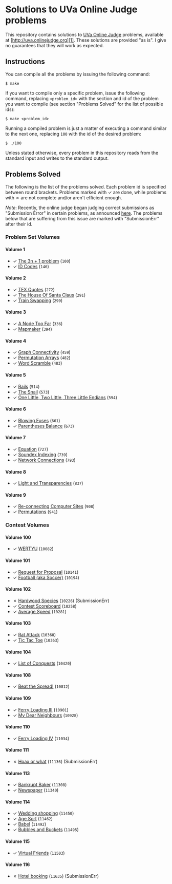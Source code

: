 # Solutions to UVa Online Judge problems

This repository contains solutions to [UVa Online Judge][1] problems, available at [http://uva.onlinejudge.org][1]. These solutions are provided "as is". I give no guarantees that they will work as expected.

## Instructions

You can compile all the problems by issuing the following command:

    $ make

If you want to compile only a specific problem, issue the following command, replacing `<problem_id>` with the section and id of the problem you want to compile (see section "Problems Solved" for the list of possible ids):

    $ make <problem_id>

Running a compiled problem is just a matter of executing a command similar to the next one, replacing `100` with the id of the desired problem:

    $ ./100

Unless stated otherwise, every problem in this repository reads from the standard input and writes to the standard output.

## Problems Solved

The following is the list of the problems solved. Each problem id is specified between round brackets. Problems marked with ✓ are done, while problems with ✗ are not complete and/or aren't efficient enough.

*Note*: Recently, the online judge began judging correct submissions as "Submission Error" in certain problems, as announced [here][infoSE]. The problems below that are suffering from this issue are marked with "SubmissionErr" after their id.

### Problem Set Volumes

#### Volume 1

* ✓ [The 3n + 1 problem][100] (`100`)
* ✓ [ID Codes][146] (`146`)

#### Volume 2

* ✓ [TEX Quotes][272] (`272`)
* ✓ [The House Of Santa Claus][291] (`291`)
* ✓ [Train Swapping][299] (`299`)

#### Volume 3

* ✓ [A Node Too Far][336] (`336`)
* ✓ [Mapmaker][394] (`394`)

#### Volume 4

* ✓ [Graph Connectivity][459] (`459`)
* ✓ [Permutation Arrays][482] (`482`)
* ✓ [Word Scramble][483] (`483`)

#### Volume 5

* ✓ [Rails][514] (`514`)
* ✓ [The Snail][573] (`573`)
* ✓ [One Little, Two Little, Three Little Endians][594] (`594`)

#### Volume 6

* ✓ [Blowing Fuses][661] (`661`)
* ✓ [Parentheses Balance][673] (`673`)

#### Volume 7

* ✓ [Equation][727] (`727`)
* ✓ [Soundex Indexing][739] (`739`)
* ✓ [Network Connections][793] (`793`)

#### Volume 8

* ✓ [Light and Transparencies][837] (`837`)

#### Volume 9

* ✓ [Re-connecting Computer Sites][908] (`908`)
* ✓ [Permutations][941] (`941`)

### Contest Volumes

#### Volume 100

* ✓ [WERTYU][10082] (`10082`)

#### Volume 101

* ✓ [Request for Proposal][10141] (`10141`)
* ✓ [Football (aka Soccer)][10194] (`10194`)

#### Volume 102

* ✗ [Hardwood Species][10226] (`10226`) (SubmissionErr)
* ✓ [Contest Scoreboard][10258] (`10258`)
* ✓ [Average Speed][10281] (`10281`)

#### Volume 103

* ✓ [Rat Attack][10360] (`10360`)
* ✓ [Tic Tac Toe][10363] (`10363`)

#### Volume 104

* ✓ [List of Conquests][10420] (`10420`)

#### Volume 108

* ✓ [Beat the Spread!][10812] (`10812`)

#### Volume 109

* ✓ [Ferry Loading III][10901] (`10901`)
* ✓ [My Dear Neighbours][10928] (`10928`)

#### Volume 110

* ✓ [Ferry Loading IV][11034] (`11034`)

#### Volume 111

* ✗ [Hoax or what][11136] (`11136`) (SubmissionErr)

#### Volume 113

* ✓ [Bankrupt Baker][11308] (`11308`)
* ✓ [Newspaper][11340] (`11340`)

#### Volume 114

* ✓ [Wedding shopping][11450] (`11450`)
* ✓ [Age Sort][11462] (`11462`)
* ✓ [Babel][11492] (`11492`)
* ✓ [Bubbles and Buckets][11495] (`11495`)

#### Volume 115

* ✓ [Virtual Friends][11503] (`11503`)

#### Volume 116

* ✗ [Hotel booking][11635] (`11635`) (SubmissionErr)

[1]: http://uva.onlinejudge.org
[infoSE]: http://uva.onlinejudge.org/index.php?option=com_content&task=view&id=21
[100]: http://uva.onlinejudge.org/external/1/100.html
[146]: http://uva.onlinejudge.org/external/1/146.html
[272]: http://uva.onlinejudge.org/external/2/272.html
[291]: http://uva.onlinejudge.org/external/2/291.html
[299]: http://uva.onlinejudge.org/external/2/299.html
[336]: http://uva.onlinejudge.org/external/3/336.html
[394]: http://uva.onlinejudge.org/external/3/394.html
[459]: http://uva.onlinejudge.org/external/4/459.html
[482]: http://uva.onlinejudge.org/external/4/482.html
[483]: http://uva.onlinejudge.org/external/4/483.html
[514]: http://uva.onlinejudge.org/external/5/514.html
[573]: http://uva.onlinejudge.org/external/5/573.html
[594]: http://uva.onlinejudge.org/external/5/594.html
[661]: http://uva.onlinejudge.org/external/6/661.html
[673]: http://uva.onlinejudge.org/external/6/673.html
[727]: http://uva.onlinejudge.org/external/7/727.html
[739]: http://uva.onlinejudge.org/external/7/739.html
[793]: http://uva.onlinejudge.org/external/7/793.html
[837]: http://uva.onlinejudge.org/external/8/837.html
[908]: http://uva.onlinejudge.org/external/9/908.html
[941]: http://uva.onlinejudge.org/external/9/941.html
[10082]: http://uva.onlinejudge.org/external/100/10082.html
[10141]: http://uva.onlinejudge.org/external/101/10141.html
[10194]: http://uva.onlinejudge.org/external/101/10194.html
[10258]: http://uva.onlinejudge.org/external/102/10258.html
[10226]: http://uva.onlinejudge.org/external/102/10226.html
[10281]: http://uva.onlinejudge.org/external/102/10281.html
[10360]: http://uva.onlinejudge.org/external/103/10360.html
[10363]: http://uva.onlinejudge.org/external/103/10363.html
[10420]: http://uva.onlinejudge.org/external/104/10420.html
[10812]: http://uva.onlinejudge.org/external/108/10812.html
[10901]: http://uva.onlinejudge.org/external/109/10901.html
[10928]: http://uva.onlinejudge.org/external/109/10928.html
[11034]: http://uva.onlinejudge.org/external/110/11034.html
[11136]: http://uva.onlinejudge.org/external/111/11136.html
[11308]: http://uva.onlinejudge.org/external/113/11308.html
[11340]: http://uva.onlinejudge.org/external/113/11340.html
[11450]: http://uva.onlinejudge.org/external/114/11450.html
[11462]: http://uva.onlinejudge.org/external/114/11462.html
[11492]: http://uva.onlinejudge.org/external/114/11492.html
[11495]: http://uva.onlinejudge.org/external/114/11495.html
[11503]: http://uva.onlinejudge.org/external/115/11503.html
[11635]: http://uva.onlinejudge.org/external/116/11635.html

